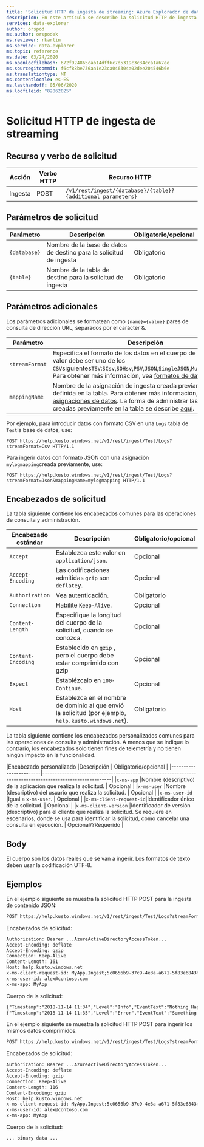 ```yaml
---
title: 'Solicitud HTTP de ingesta de streaming: Azure Explorador de datos'
description: En este artículo se describe la solicitud HTTP de ingesta de streaming en Azure Explorador de datos.
services: data-explorer
author: orspod
ms.author: orspodek
ms.reviewer: rkarlin
ms.service: data-explorer
ms.topic: reference
ms.date: 03/24/2020
ms.openlocfilehash: 672f924865cab14dff6c7d5319c3c34cca1a67ee
ms.sourcegitcommit: f6cf88be736aa1e23ca046304a02dee204546b6e
ms.translationtype: MT
ms.contentlocale: es-ES
ms.lasthandoff: 05/06/2020
ms.locfileid: "82862025"
---
```

# <a name="streaming-ingestion-http-request"></a>Solicitud HTTP de ingesta de streaming

## <a name="request-verb-and-resource"></a>Recurso y verbo de solicitud

|Acción    |Verbo HTTP|Recurso HTTP                                               |
|----------|---------|------------------------------------------------------------|
|Ingesta    |POST     |`/v1/rest/ingest/{database}/{table}?{additional parameters}`|

## <a name="request-parameters"></a>Parámetros de solicitud

| Parámetro    | Descripción                                                                 | Obligatorio/opcional |
|--------------|-----------------------------------------------------------------------------|-------------------|
| `{database}` |   Nombre de la base de datos de destino para la solicitud de ingesta                     |  Obligatorio         |
| `{table}`    |   Nombre de la tabla de destino para la solicitud de ingesta                        |  Obligatorio         |

## <a name="additional-parameters"></a>Parámetros adicionales

Los parámetros adicionales se formatean como `{name}={value}` pares de consulta de dirección URL, separados por el carácter &.

| Parámetro    | Descripción                                                                          | Obligatorio/opcional   |
|--------------|--------------------------------------------------------------------------------------|---------------------|
|`streamFormat`| Especifica el formato de los datos en el cuerpo de la solicitud. El valor debe ser uno de los `CSV`siguientes`TSV`:`SCsv`,`SOHsv`,`PSV`,`JSON`,`SingleJSON`,`MultiJSON`,`Avro`,,. Para obtener más información, vea [formatos de datos admitidos](https://docs.microsoft.com/azure/data-explorer/ingestion-supported-formats).| Obligatorio |
|`mappingName` | Nombre de la asignación de ingesta creada previamente definida en la tabla. Para obtener más información, vea [asignaciones de datos](../../management/mappings.md). La forma de administrar las asignaciones creadas previamente en la tabla se describe [aquí](../../management/create-ingestion-mapping-command.md).| Opcional, pero necesario si `streamFormat` es `JSON`,`SingleJSON`,`MultiJSON`o`Avro`|  |
              
Por ejemplo, para introducir datos con formato CSV en una `Logs` tabla de `Test`la base de datos, use:

```
POST https://help.kusto.windows.net/v1/rest/ingest/Test/Logs?streamFormat=Csv HTTP/1.1
```

Para ingerir datos con formato JSON con una asignación `mylogmapping`creada previamente, use:

```
POST https://help.kusto.windows.net/v1/rest/ingest/Test/Logs?streamFormat=Json&mappingName=mylogmapping HTTP/1.1
```

## <a name="request-headers"></a>Encabezados de solicitud

La tabla siguiente contiene los encabezados comunes para las operaciones de consulta y administración.

|Encabezado estándar   | Descripción                                                                               | Obligatorio/opcional | 
|------------------|-------------------------------------------------------------------------------------------|-------------------|
|`Accept`          | Establezca este valor en `application/json`.                                                     | Opcional          |
|`Accept-Encoding` | Las codificaciones admitidas `gzip` son `deflate`y.                                             | Opcional          | 
|`Authorization`   | Vea [autenticación](./authentication.md).                                                | Obligatorio          |
|`Connection`      | Habilite `Keep-Alive`.                                                                      | Opcional          |
|`Content-Length`  | Especifique la longitud del cuerpo de la solicitud, cuando se conozca.                                              | Opcional          |
|`Content-Encoding`| Establecido en `gzip` , pero el cuerpo debe estar comprimido con gzip                                        | Opcional          |
|`Expect`          | Establézcalo en `100-Continue`.                                                                    | Opcional          |
|`Host`            | Establezca en el nombre de dominio al que envió la solicitud (por ejemplo, `help.kusto.windows.net`). | Obligatorio          |

La tabla siguiente contiene los encabezados personalizados comunes para las operaciones de consulta y administración. A menos que se indique lo contrario, los encabezados solo tienen fines de telemetría y no tienen ningún impacto en la funcionalidad.

|Encabezado personalizado           |Descripción                                                                           | Obligatorio/opcional |
|------------------------|----------------------------------------------------------------------------------------------------------|
|`x-ms-app`              |Nombre (descriptivo) de la aplicación que realiza la solicitud.                            | Opcional          |
|`x-ms-user`             |Nombre (descriptivo) del usuario que realiza la solicitud.                                   | Opcional          |
|`x-ms-user-id`          |Igual a `x-ms-user`.                                                                  | Opcional          |
|`x-ms-client-request-id`|Identificador único de la solicitud.                                                  | Opcional          |
|`x-ms-client-version`   |Identificador de versión (descriptivo) para el cliente que realiza la solicitud. Se requiere en escenarios, donde se usa para identificar la solicitud, como cancelar una consulta en ejecución.                                                        | Opcional/?Requerido  |

## <a name="body"></a>Body

El cuerpo son los datos reales que se van a ingerir. Los formatos de texto deben usar la codificación UTF-8.

## <a name="examples"></a>Ejemplos

En el ejemplo siguiente se muestra la solicitud HTTP POST para la ingesta de contenido JSON:

```txt
POST https://help.kusto.windows.net/v1/rest/ingest/Test/Logs?streamFormat=Json&mappingName=mylogmapping HTTP/1.1
```

Encabezados de solicitud:

```txt
Authorization: Bearer ...AzureActiveDirectoryAccessToken...
Accept-Encoding: deflate
Accept-Encoding: gzip
Connection: Keep-Alive
Content-Length: 161
Host: help.kusto.windows.net
x-ms-client-request-id: MyApp.Ingest;5c0656b9-37c9-4e3a-a671-5f83e6843fce
x-ms-user-id: alex@contoso.com
x-ms-app: MyApp
```

Cuerpo de la solicitud:

```txt
{"Timestamp":"2018-11-14 11:34","Level":"Info","EventText":"Nothing Happened"}
{"Timestamp":"2018-11-14 11:35","Level":"Error","EventText":"Something Happened"}
```

En el ejemplo siguiente se muestra la solicitud HTTP POST para ingerir los mismos datos comprimidos.

```txt
POST https://help.kusto.windows.net/v1/rest/ingest/Test/Logs?streamFormat=Json&mappingName=mylogmapping HTTP/1.1
```

Encabezados de solicitud:

```txt
Authorization: Bearer ...AzureActiveDirectoryAccessToken...
Accept-Encoding: deflate
Accept-Encoding: gzip
Connection: Keep-Alive
Content-Length: 116
Content-Encoding: gzip
Host: help.kusto.windows.net
x-ms-client-request-id: MyApp.Ingest;5c0656b9-37c9-4e3a-a671-5f83e6843fce
x-ms-user-id: alex@contoso.com
x-ms-app: MyApp
```

Cuerpo de la solicitud:

```
... binary data ...
```
